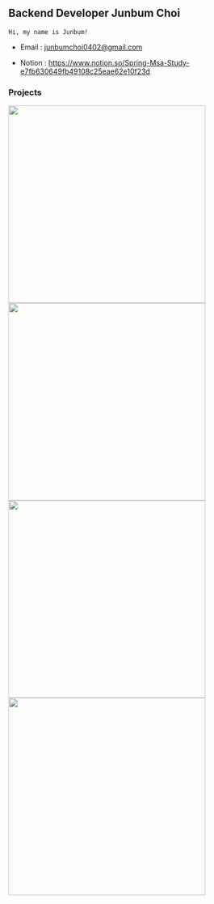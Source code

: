 


## Backend Developer Junbum Choi

    Hi, my name is Junbum!

- Email : junbumchoi0402@gmail.com

- Notion : https://www.notion.so/Spring-Msa-Study-e7fb630649fb49108c25eae62e10f23d



### Projects

<a href="https://github.com/Junbum-hub/ProPlat">
    <img align="" width=390 src="https://github-readme-stats.vercel.app/api/pin/?username=Junbum-hub&repo=ProPlat&theme=gruvbox">
</a>

<a href="https://github.com/Code-Crew-AdWeb/Spring-BackEnd">
    <img align="" width=390 src="https://github-readme-stats.vercel.app/api/pin/?username=Junbum-hub&repo=Spring-BackEnd&theme=gruvbox&cache_seconds=1800">
</a>

<a href="https://github.com/GO-GlobalOptimum/Geport-Spring-Backend">
    <img align="" width=390 src="https://github-readme-stats.vercel.app/api/pin/?username=Junbum-hub&repo=Geport-Spring-Backend&theme=gruvbox&cache_seconds=1800">
</a>

<a href="https://github.com/KEA4th-Cruise/ParkingLotto_BE">
    <img align="" width=390 src="https://github-readme-stats.vercel.app/api/pin/?username=Junbum-hub&repo=ParkingLotto_BE&theme=gruvbox&cache_seconds=1800">
</a>



<br>
<br>
